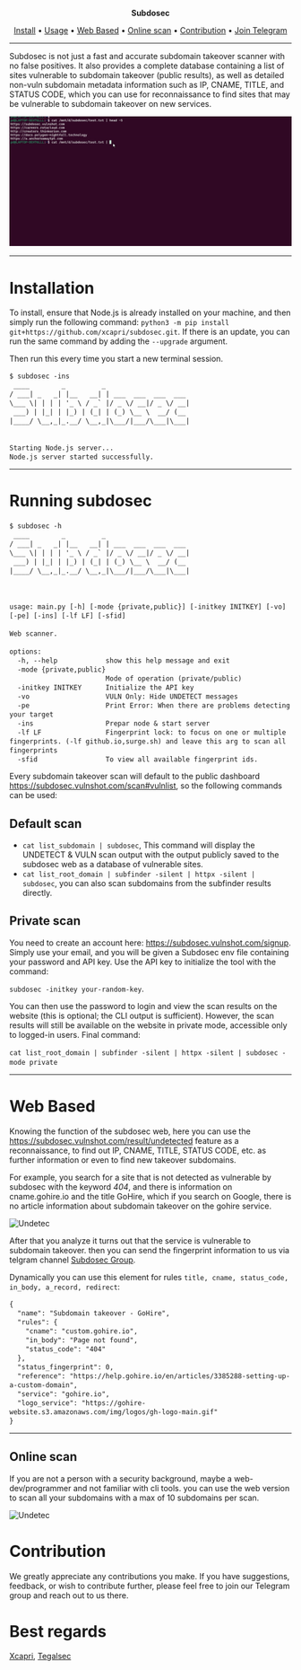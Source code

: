 <p align="center">
<b>Subdosec</b>
</p>

<p align="center">
  <a href="#installation">Install</a> •
  <a href="#running-subdosec">Usage</a> •
  <a href="#web-based">Web Based</a> •
  <a href="#online-scan">Online scan</a> •
  <a href="#contribution">Contribution</a> •
  <a href="https://t.me/+wss0Fj5zc81iM2Nl">Join Telegram</a>
</p>

---

Subdosec is not just a fast and accurate subdomain takeover scanner with no false positives. It also provides a complete database containing a list of sites vulnerable to subdomain takeover (public results), as well as detailed non-vuln subdomain metadata information such as IP, CNAME, TITLE, and STATUS CODE, which you can use for reconnaissance to find sites that may be vulnerable to subdomain takeover on new services.

![Demo](img/new_demo.gif)

---

# Installation

To install, ensure that Node.js is already installed on your machine, and then simply run the following command:
``python3 -m pip install git+https://github.com/xcapri/subdosec.git``. 
If there is an update, you can run the same command by adding the ``--upgrade`` argument.

Then run this every time you start a new terminal session.

```
$ subdosec -ins
 ____        _         _
/ ___| _   _| |__   __| | ___  ___  ___  ___
\___ \| | | | '_ \ / _` |/ _ \/ __|/ _ \/ __|
 ___) | |_| | |_) | (_| | (_) \__ \  __/ (__
|____/ \__,_|_.__/ \__,_|\___/|___/\___|\___|


Starting Node.js server...
Node.js server started successfully.
```

---
# Running subdosec

```
$ subdosec -h
 ____        _         _
/ ___| _   _| |__   __| | ___  ___  ___  ___
\___ \| | | | '_ \ / _` |/ _ \/ __|/ _ \/ __|
 ___) | |_| | |_) | (_| | (_) \__ \  __/ (__
|____/ \__,_|_.__/ \__,_|\___/|___/\___|\___|



usage: main.py [-h] [-mode {private,public}] [-initkey INITKEY] [-vo] [-pe] [-ins] [-lf LF] [-sfid]

Web scanner.

options:
  -h, --help            show this help message and exit
  -mode {private,public}
                        Mode of operation (private/public)
  -initkey INITKEY      Initialize the API key
  -vo                   VULN Only: Hide UNDETECT messages
  -pe                   Print Error: When there are problems detecting your target
  -ins                  Prepar node & start server
  -lf LF                Fingerprint lock: to focus on one or multiple fingerprints. (-lf github.io,surge.sh) and leave this arg to scan all fingerprints
  -sfid                 To view all available fingerprint ids.
```

Every subdomain takeover scan will default to the public dashboard https://subdosec.vulnshot.com/scan#vulnlist, so the following commands can be used:
## Default scan 
- ``cat list_subdomain | subdosec``, This command will display the UNDETECT & VULN scan output with the output publicly saved to the subdosec web as a database of vulnerable sites.
- ``cat list_root_domain | subfinder -silent | httpx -silent | subdosec``, you can also scan subdomains from the subfinder results directly.
## Private scan 
You need to create an account here: https://subdosec.vulnshot.com/signup. Simply use your email, and you will be given a Subdosec env file containing your password and API key. Use the API key to initialize the tool with the command:

``subdosec -initkey your-random-key``.

You can then use the password to login and view the scan results on the website (this is optional; the CLI output is sufficient). However, the scan results will still be available on the website in private mode, accessible only to logged-in users.
Final command:

```cat list_root_domain | subfinder -silent | httpx -silent | subdosec -mode private```

---
# Web Based

Knowing the function of the subdosec web, here you can use the https://subdosec.vulnshot.com/result/undetected feature as a reconnaissance, to find out IP, CNAME, TITLE, STATUS CODE, etc. as further information or even to find new takeover subdomains.

For example, you search for a site that is not detected as vulnerable by subdosec with the keyword *404*, and there is information on cname.gohire.io and the title GoHire, which if you search on Google, there is no article information about subdomain takeover on the gohire service.

![Undetec](img/undetec_sample.png)

After that you analyze it turns out that the service is vulnerable to subdomain takeover. then you can send the fingerprint information to us via telgram channel [Subdosec Group](https://t.me/+wss0Fj5zc81iM2Nl).

Dynamically you can use this element for rules ``title, cname, status_code, in_body, a_record, redirect``:

```
{
  "name": "Subdomain takeover - GoHire",
  "rules": {
    "cname": "custom.gohire.io",
    "in_body": "Page not found",
    "status_code": "404"
  },
  "status_fingerprint": 0,
  "reference": "https://help.gohire.io/en/articles/3385288-setting-up-a-custom-domain",
  "service": "gohire.io",
  "logo_service": "https://gohire-website.s3.amazonaws.com/img/logos/gh-logo-main.gif"
}
```

---

## Online scan

If you are not a person with a security background, maybe a web-dev/programmer and not familiar with cli tools. you can use the web version to scan all your subdomains with a max of 10 subdomains per scan.

![Undetec](img/onlinescan.gif)

# Contribution
We greatly appreciate any contributions you make. If you have suggestions, feedback, or wish to contribute further, please feel free to join our Telegram group and reach out to us there.



# Best regards
[Xcapri](https://github.com/xcapri),
[Tegalsec](https://github.com/tegal1337)
